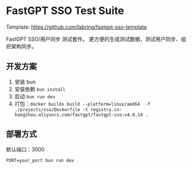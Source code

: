# FastGPT SSO Test Suite

Template: https://github.com/labring/fastgpt-sso-template

FastGPT SSO/用户同步 测试套件。
更方便的生成测试数据，测试用户同步、组织架构同步。

## 开发方案

1. 安装 bun
2. 安装依赖 `bun install`
3. 启动 `bun run dev`
4. 打包：`docker buildx build --platform=linux/amd64  -f ./projects/sso/Dockerfile -t registry.cn-hangzhou.aliyuncs.com/fastgpt/fastgpt-sso:v4.8.14 .`

## 部署方式
默认端口：3000
```
PORT=your_port bun run dev
```

